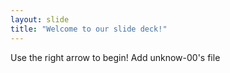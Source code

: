 ```yaml
---
layout: slide
title: "Welcome to our slide deck!"
---
```


Use the right arrow to begin!
Add unknow-00's file
